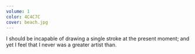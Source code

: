 ```yaml
---
volume: 1
color: 4C4C7C
cover: beach.jpg
---
```

I should be incapable of drawing a single stroke at the present moment; and yet I feel that I never was a greater artist than.
